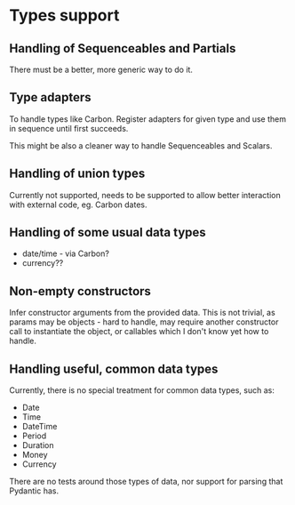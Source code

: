 # Types support

## Handling of Sequenceables and Partials

There must be a better, more generic way to do it.

## Type adapters

To handle types like Carbon. Register adapters for given type and
use them in sequence until first succeeds.

This might be also a cleaner way to handle Sequenceables and Scalars.

## Handling of union types

Currently not supported, needs to be supported to allow better interaction with external code, eg. Carbon dates.

## Handling of some usual data types

- date/time - via Carbon?
- currency??

## Non-empty constructors

Infer constructor arguments from the provided data. This is not trivial,
as params may be objects - hard to handle, may require another constructor
call to instantiate the object, or callables which I don't know yet how
to handle.

## Handling useful, common data types

Currently, there is no special treatment for common data types, such as:

- Date
- Time
- DateTime
- Period
- Duration
- Money
- Currency

There are no tests around those types of data, nor support for parsing that Pydantic has.
